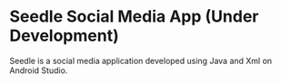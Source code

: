 # Seedle Social Media App (Under Development)
Seedle is a social media application developed using Java and Xml on Android Studio.
 
 

